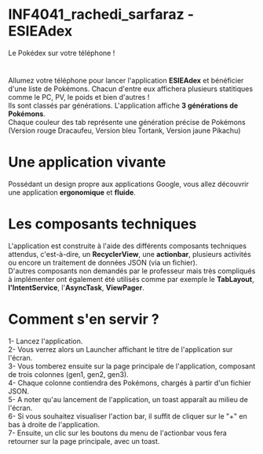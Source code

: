 # INF4041_rachedi_sarfaraz - ESIEAdex
Le Pokédex sur votre téléphone !
# 
Allumez votre téléphone pour lancer l'application <strong>ESIEAdex</strong> et bénéficier d'une liste de Pokémons. Chacun d'entre eux affichera plusieurs statitiques comme le PC, PV, le poids et bien d'autres !
<br/>
Ils sont classés par générations. L'application affiche <strong>3 générations de Pokémons</strong>. 
<br/>
Chaque couleur des tab représente une génération précise de Pokémons (Version rouge Dracaufeu, Version bleu Tortank, Version jaune Pikachu)

# Une application vivante
Possédant un design propre aux applications Google, vous allez découvrir une application <strong>ergonomique</strong> et <strong>fluide</strong>.

# Les composants techniques
L'application est construite à l'aide des différents composants techniques attendus, c'est-à-dire, un <strong>RecyclerView</strong>, une <strong>actionbar</strong>, plusieurs activités ou encore un traitement de données JSON (via un fichier).
<br/>
D'autres composants non demandés par le professeur mais très compliqués à implémenter ont également été utilisés comme par exemple le <strong>TabLayout</strong>, <strong>l'IntentService</strong>, l'<strong>AsyncTask</strong>, <strong>ViewPager</strong>.


# Comment s'en servir ?
1- Lancez l'application. <br/>
2- Vous verrez alors un Launcher affichant le titre de l'application sur l'écran. <br/>
3- Vous tomberez ensuite sur la page principale de l'application, composant de trois colonnes (gen1, gen2, gen3).<br/>
4- Chaque colonne contiendra des Pokémons, chargés à partir d'un fichier JSON.<br/>
5- A noter qu'au lancement de l'application, un toast apparaît au milieu de l'écran.<br/>
6- Si vous souhaitez visualiser l'action bar, il suffit de cliquer sur le "+" en bas à droite de l'application. <br/>
7- Ensuite, un clic sur les boutons du menu de l'actionbar vous fera retourner sur la page principale, avec un toast.